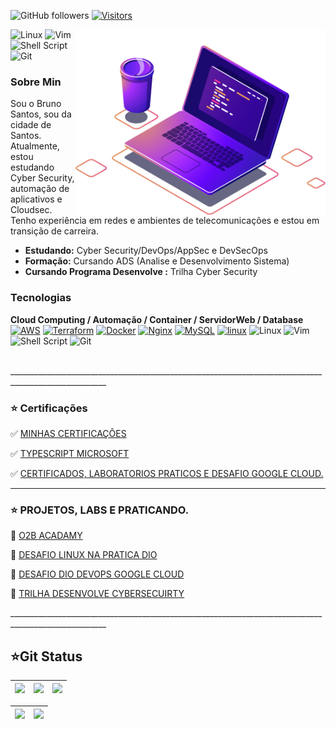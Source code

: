 
![GitHub followers](https://img.shields.io/github/followers/BrunoSantos88?style=social) 
[![Visitors](https://api.visitorbadge.io/api/combined?path=https%3A%2F%2Fgithub.com%2FBrunoSantos88&countColor=%2337d67a&style=flat-square&labelStyle=lower)](https://visitorbadge.io/status?path=https%3A%2F%2Fgithub.com%2FBrunoSantos88)

<img src="https://raw.githubusercontent.com/amycardoso/amycardoso/master/computer-illustration.png" min-width="400px"
    max-width="400px" width="400px" align="right" alt="Computador iuriCode">
    
![Linux](https://img.shields.io/badge/Linux-FCC624?style=for-the-badge&logo=linux&logoColor=black)
![Vim](https://img.shields.io/badge/VIM-%2311AB00.svg?style=for-the-badge&logo=vim&logoColor=white)
![Shell Script](https://img.shields.io/badge/shell_script-%23121011.svg?style=for-the-badge&logo=gnu-bash&logoColor=white)
![Git](https://img.shields.io/badge/git-%23F05033.svg?style=for-the-badge&logo=git&logoColor=white)


<h3>Sobre Min </h3>
Sou o Bruno Santos, sou da cidade de Santos. Atualmente, estou estudando Cyber Security, automação de aplicativos e Cloudsec. Tenho experiência em redes e ambientes de telecomunicações e estou em transição de carreira. </p>

<ul>
    <li><b>Estudando:</b> Cyber Security/DevOps/AppSec e DevSecOps </a></li>
    <li><b>Formação:</b> Cursando ADS (Analise e Desenvolvimento Sistema) </li>
    <li><b> Cursando Programa Desenvolve :</b> Trilha Cyber Security </li> 
</ul>

</p>

<p align="left">
<h3>Tecnologias</h3>


<b> Cloud Computing / Automação / Container / ServidorWeb / Database </b>
<br>
<a href="https://aws.amazon.com" alt="AWS" target="_blank">
    <img alt="AWS" src="https://img.shields.io/badge/Amazon_AWS-232F3E?style=flat&logo=amazon-aws&logoColor=white"></a>
<a href="https://www.terraform.io" alt="Terraform" target="_blank">
    <img alt="Terraform" src="https://img.shields.io/badge/Terraform-7647a7?style=flat&logo=terraform&logoColor=white"></a>
<a href="https://www.docker.com" alt="Docker" target="_blank">
    <img alt="Docker" src="https://img.shields.io/badge/Docker-2496ED?style=flat&logo=docker&logoColor=white"></a>
<a href="https://www.nginx.com" alt="Nginx" target="_blank">
    <img alt="Nginx" src="https://img.shields.io/badge/Nginx-009639?style=flat&logo=nginx&logoColor=white"></a>
<a href="https://www.mysql.com" alt="MySQL" target="_blank">
    <img alt="MySQL" src="https://img.shields.io/badge/MySQL-005C84?style=flat&logo=mysql&logoColor=white"></a>
<a href="https://www.linux.org/" alt="linux" target="_blank">
    <img alt="linux" src="https://img.shields.io/badge/Linux-FCC624?style=for-the-badge&logo=linux&logoColor=black"></a>
    ![Linux](https://img.shields.io/badge/Linux-FCC624?style=for-the-badge&logo=linux&logoColor=black)
![Vim](https://img.shields.io/badge/VIM-%2311AB00.svg?style=for-the-badge&logo=vim&logoColor=white)
![Shell Script](https://img.shields.io/badge/shell_script-%23121011.svg?style=for-the-badge&logo=gnu-bash&logoColor=white)
![Git](https://img.shields.io/badge/git-%23F05033.svg?style=for-the-badge&logo=git&logoColor=white)

<br>
______________________________________________________________________________________________________

  <h3>⭐ Certificações </h3>  </p>
     ✅ <a href=https://www.credly.com/users/bruno-santos-ferreira-da-silva/badges/> MINHAS CERTIFICAÇÔES </a>  </p>
     ✅ <a href=https://learn.microsoft.com/en-us/users/brunosantos88/transcript/d955xa0l55kpgq5/>TYPESCRIPT MICROSOFT </a>  </p>
     ✅ <a href=https://partner.cloudskillsboost.google/public_profiles/84490dee-9957-4b0d-b139-04334b55c1c9/> CERTIFICADOS, LABORATORIOS PRATICOS E DESAFIO GOOGLE CLOUD. </a>  </p>
        </li>
      </p>
        </li>
      </ul>
    </td>
  </tr>
</table> 

______________________________________________________________________________________________________

<h3>⭐ PROJETOS, LABS E PRATICANDO.</h3>  </p>
     🎯 <a href=https://github.com/BrunoSantos88/desafio_o11y_bruno.git/> O2B ACADAMY </a>  </p>
     🎯 <a href=https://github.com/BrunoSantos88/bootcamp-linux-dio/> DESAFIO LINUX NA PRATICA DIO </a>  </p>
     🎯 <a href=https://github.com/BrunoSantos88/GoogleCloud-Desafio-Dio-Experience/> DESAFIO DIO DEVOPS GOOGLE CLOUD </a>  </p>
     🎯 <a href=https://github.com/BrunoSantos88/Desenvolve-Security.git/> TRILHA DESENVOLVE CYBERSECUIRTY </a>  </p>
</li>
 ______________________________________________________________________________________________________

 

## ⭐Git Status
| ![](http://github-profile-summary-cards.vercel.app/api/cards/stats?username=BrunoSantos88&theme=blueberry) | ![](http://github-profile-summary-cards.vercel.app/api/cards/repos-per-language?username=BrunoSantos88&theme=blueberry) | ![](http://github-profile-summary-cards.vercel.app/api/cards/most-commit-language?username=BrunoSantos88&theme=blueberry) |
| :-: | :-: | :-: |

|![](http://github-profile-summary-cards.vercel.app/api/cards/productive-time?username=BrunoSantos88&theme=blueberry&utcOffset=8) |![](http://github-profile-summary-cards.vercel.app/api/cards/profile-details?username=BrunoSantos88&theme=blueberry)| 
| :-: | :-: |

